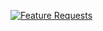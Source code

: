 [![Feature Requests](http://feathub.com/weepee-nv/plaftorm-features?format=svg)](http://feathub.com/weepee-nv/plaftorm-features)
